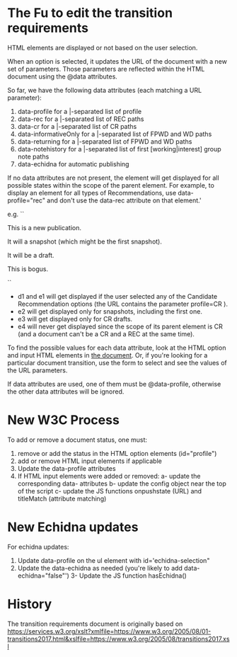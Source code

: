# The Fu to edit the transition requirements 

HTML elements are displayed or not based on the user selection.

When an option is selected, it updates the URL of the document with a new set of parameters. Those parameters are reflected within the HTML document using the @data attributes.

So far, we have the following data attributes (each matching a URL parameter):

1. data-profile for a |-separated list of profile
2. data-rec for a |-separated list of REC paths
3. data-cr for a |-separated list of CR paths
3. data-informativeOnly for a |-separated list of FPWD and WD paths
4. data-returning for a |-separated list of FPWD and WD paths
5. data-notehistory for a |-separated list of first [working|interest] group note paths
7. data-echidna for automatic publishing

If no data attributes are not present, the element will get displayed for all possible states within the scope of the parent element. For example, to display an element for all types of Recommendations, use data-profile="rec"
and don't use the data-rec attribute on that element.'

e.g.
``
<div id='d1' data-profile="CR">
  <p id='e1'>This is a new publication.</p>
  <p id='e2' data-profile="CR" data-cr="new|snapshot">It will a snapshot (which might be the first snapshot).</p>
  <p id='e3' data-profile="CR" data-cr="draft">It will be a draft.</p>
  <p id='e4' data-profile="REC">This is bogus.</p>
</div>
``

* d1 and e1 will get displayed if the user selected any of the Candidate Recommendation options (the URL contains the parameter profile=CR ).
* e2 will get displayed only for snapshots, including the first one.
* e3 will get displayed only for CR drafts.
* e4 will never get displayed since the scope of its parent element is CR (and a document can't be a CR and a REC at the same time).

To find the possible values for each data attribute, look at the HTML option and input HTML elements in [the document](https://github.com/w3c/transitions/blob/main/index.html#L269). Or, if you're looking for a particular document transition, use the form to select and see the values of the URL parameters.

If data attributes are used, one of them must be @data-profile, otherwise the other data attributes will be ignored.

# New W3C Process

To add or remove a document status, one must:

1. remove or add the status in the HTML option elements (id="profile")
2. add or remove HTML input elements if applicable
3. Update the data-profile attributes
4. If HTML input elements were added or removed:
  a- update the corresponding data- attributes
  b- update the config object near the top of the script
  c- update the JS functions onpushstate (URL) and titleMatch (attribute matching)

# New Echidna updates

For echidna updates:
1. Update data-profile on the ul element with id='echidna-selection"
2. Update the data-echidna as needed (you're likely to add data-echidna="false"')
3- Update the JS function hasEchidna()

# History

The transition requirements document is originally based on
 https://services.w3.org/xslt?xmlfile=https://www.w3.org/2005/08/01-transitions2017.html&xslfile=https://www.w3.org/2005/08/transitions2017.xsl
